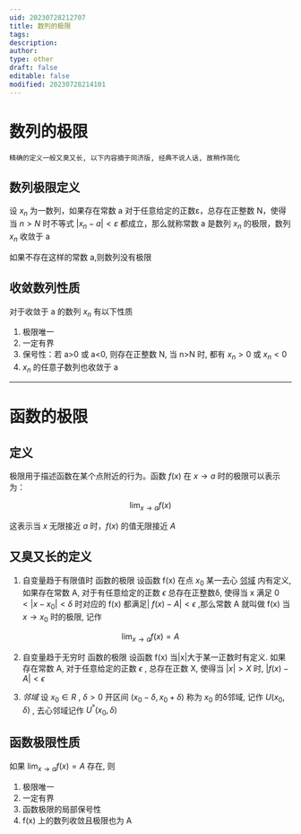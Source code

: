 ```yaml
---
uid: 20230728212707
title: 数列的极限
tags: 
description: 
author: 
type: other
draft: false
editable: false
modified: 20230728214101
---
```


# 数列的极限

	精确的定义一般又臭又长, 以下内容摘于同济版, 经典不说人话, 故稍作简化

## 数列极限定义

设 $x_n$ 为一数列，如果存在常数 a 对于任意给定的正数ε，总存在正整数 N，使得当 $n>N$ 时不等式 $|x_n-a|<ε$ 都成立，那么就称常数 a 是数列 $x_n$ 的极限，数列 $x_n$ 收敛于 a

如果不存在这样的常数 a,则数列没有极限

## 收敛数列性质

对于收敛于 a 的数列 $x_n$ 有以下性质

1. 极限唯一
2. 一定有界
3. 保号性：若 a>0 或 a<0, 则存在正整数 N, 当 n>N 时, 都有 $x_n>0$ 或 $x_n<0$
4. $x_n$ 的任意子数列也收敛于 a

---

# 函数的极限

## 定义

极限用于描述函数在某个点附近的行为。函数 $f(x)$ 在 $x \to a$ 时的极限可以表示为：

$$
\lim _{x \to a} f(x)
$$

这表示当 $x$ 无限接近 $a$ 时，$f(x)$ 的值无限接近 $A$

## 又臭又长的定义

1. 自变量趋于有限值时 函数的极限
设函数 f(x) 在点 $x_0$ 某一去心 [邻域](##邻域) 内有定义,如果存在常数 A, 对于有任意给定的正数 $\epsilon$ 总存在正整数δ, 使得当 x 满足 $0<|x-x_0|<\delta$ 时对应的 f(x) 都满足| $f(x)-A|<\epsilon$ ,那么常数 A 就叫做 f(x) 当 $x \to x_0$ 时的极限, 记作

$$
\lim _{x \to a} f(x)=A
$$

2. 自变量趋于无穷时 函数的极限
设函数 f(x) 当|x|大于某一正数时有定义. 如果存在常数 A, 对于任意给定的正数 $\epsilon$
, 总存在正数 X, 使得当 $|x|>X$ 时, $|f(x)-A|<\epsilon$

3. *邻域*
设 $x_0∈R$ , $\delta>0$ 开区间 $(x_0-\delta,x_0+\delta)$ 称为 $x_0$ 的δ邻域, 记作 $U(x_0,\delta)$ ,
去心邻域记作 $U^°(x_0,\delta)$

## 函数极限性质

如果 $\lim _{x \to a} f(x)=A$ 存在, 则

1. 极限唯一
2. 一定有界
3. 函数极限的局部保号性
4. f(x) 上的数列收敛且极限也为 A

